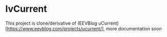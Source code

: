 # lvCurrent 
This project is clone/derivative of (EEVBlog uCurrent)[https://www.eevblog.com/projects/ucurrent/], more documentation soon

